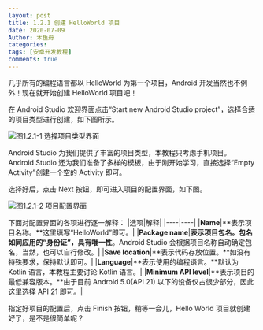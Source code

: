 ```yaml
---
layout: post
title: 1.2.1 创建 HelloWorld 项目
date: 2020-07-09
Author: 木鱼舟
categories: 
tags: [安卓开发教程]
comments: true
---
```


几乎所有的编程语言都以 HelloWorld 为第一个项目，Android 开发当然也不例外！现在就开始创建 HelloWorld 项目吧！

在 Android Studio 欢迎界面点击“Start new Android Studio project”，选择合适的项目类型进行创建，如下图所示。

![图1.2.1-1 选择项目类型界面](https://raw.githubusercontent.com/friendgxx/friendgxx.github.io/master/images/2020-07-09/1.2.1-1.png "图1.2.1-1 选择项目类型界面")

Android Studio 为我们提供了丰富的项目类型，本教程只考虑手机项目。Android Studio 还为我们准备了多样的模板，由于刚开始学习，直接选择“Empty Activity”创建一个空的 Activity 即可。

选择好后，点击 Next 按钮，即可进入项目的配置界面，如下图。

![图1.2.1-2 项目配置界面](https://raw.githubusercontent.com/friendgxx/friendgxx.github.io/master/images/2020-07-09/1.2.1-2.png "图1.2.1-2 项目配置界面")

下面对配置界面的各项进行逐一解释：
|选项|解释|
|----|----|
|**Name**|**表示项目名称。**这里填写“HelloWorld”即可。|
|**Package name**|**表示项目包名。**包名如同应用的“身份证”，具有**唯一性**。Android Studio 会根据项目名称自动确定包名，当然，也可以自行修改。|
|**Save location**|**表示代码存放位置。**如没有特殊要求，保持默认即可。|
|**Language**|**表示使用的编程语言。**默认为 Kotlin 语言，本教程主要讨论 Kotlin 语言。|
|**Minimum API level**|**表示项目的最低兼容版本。**由于目前 Android 5.0(API 21) 以下的设备仅占很少部分，因此这里选择 API 21 即可。|

指定好项目的配置后，点击 Finish 按钮，稍等一会儿，Hello World 项目就创建好了，是不是很简单呢？